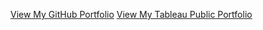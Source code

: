 [View My GitHub Portfolio](https://github.com/CMJ828/portfolio)
[View My Tableau Public Portfolio](https://public.tableau.com/profile/conor.juengst)
